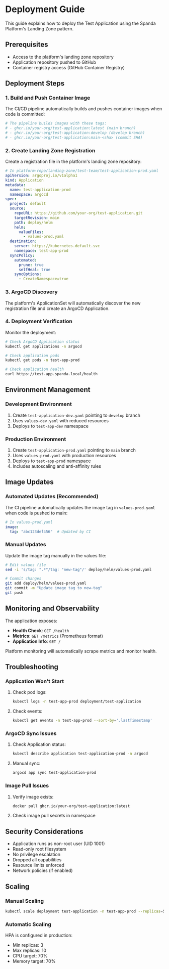 # Deployment Guide

This guide explains how to deploy the Test Application using the Spanda Platform's Landing Zone pattern.

## Prerequisites

- Access to the platform's landing zone repository
- Application repository pushed to GitHub
- Container registry access (GitHub Container Registry)

## Deployment Steps

### 1. Build and Push Container Image

The CI/CD pipeline automatically builds and pushes container images when code is committed:

```bash
# The pipeline builds images with these tags:
# - ghcr.io/your-org/test-application:latest (main branch)
# - ghcr.io/your-org/test-application:develop (develop branch)
# - ghcr.io/your-org/test-application:main-<sha> (commit SHA)
```

### 2. Create Landing Zone Registration

Create a registration file in the platform's landing zone repository:

```yaml
# In platform-repo/landing-zone/test-team/test-application-prod.yaml
apiVersion: argoproj.io/v1alpha1
kind: Application
metadata:
  name: test-application-prod
  namespace: argocd
spec:
  project: default
  source:
    repoURL: https://github.com/your-org/test-application.git
    targetRevision: main
    path: deploy/helm
    helm:
      valueFiles:
        - values-prod.yaml
  destination:
    server: https://kubernetes.default.svc
    namespace: test-app-prod
  syncPolicy:
    automated:
      prune: true
      selfHeal: true
    syncOptions:
      - CreateNamespace=true
```

### 3. ArgoCD Discovery

The platform's ApplicationSet will automatically discover the new registration file and create an ArgoCD Application.

### 4. Deployment Verification

Monitor the deployment:

```bash
# Check ArgoCD Application status
kubectl get applications -n argocd

# Check application pods
kubectl get pods -n test-app-prod

# Check application health
curl https://test-app.spanda.local/health
```

## Environment Management

### Development Environment

1. Create `test-application-dev.yaml` pointing to `develop` branch
2. Uses `values-dev.yaml` with reduced resources
3. Deploys to `test-app-dev` namespace

### Production Environment

1. Create `test-application-prod.yaml` pointing to `main` branch
2. Uses `values-prod.yaml` with production resources
3. Deploys to `test-app-prod` namespace
4. Includes autoscaling and anti-affinity rules

## Image Updates

### Automated Updates (Recommended)

The CI pipeline automatically updates the image tag in `values-prod.yaml` when code is pushed to main:

```yaml
# In values-prod.yaml
image:
  tag: "abc123def456"  # Updated by CI
```

### Manual Updates

Update the image tag manually in the values file:

```bash
# Edit values file
sed -i 's/tag: ".*"/tag: "new-tag"/' deploy/helm/values-prod.yaml

# Commit changes
git add deploy/helm/values-prod.yaml
git commit -m "Update image tag to new-tag"
git push
```

## Monitoring and Observability

The application exposes:

- **Health Check**: `GET /health`
- **Metrics**: `GET /metrics` (Prometheus format)
- **Application Info**: `GET /`

Platform monitoring will automatically scrape metrics and monitor health.

## Troubleshooting

### Application Won't Start

1. Check pod logs:
   ```bash
   kubectl logs -n test-app-prod deployment/test-application
   ```

2. Check events:
   ```bash
   kubectl get events -n test-app-prod --sort-by='.lastTimestamp'
   ```

### ArgoCD Sync Issues

1. Check Application status:
   ```bash
   kubectl describe application test-application-prod -n argocd
   ```

2. Manual sync:
   ```bash
   argocd app sync test-application-prod
   ```

### Image Pull Issues

1. Verify image exists:
   ```bash
   docker pull ghcr.io/your-org/test-application:latest
   ```

2. Check image pull secrets in namespace

## Security Considerations

- Application runs as non-root user (UID 1001)
- Read-only root filesystem
- No privilege escalation
- Dropped all capabilities
- Resource limits enforced
- Network policies (if enabled)

## Scaling

### Manual Scaling

```bash
kubectl scale deployment test-application -n test-app-prod --replicas=5
```

### Automatic Scaling

HPA is configured in production:
- Min replicas: 3
- Max replicas: 10
- CPU target: 70%
- Memory target: 70%
